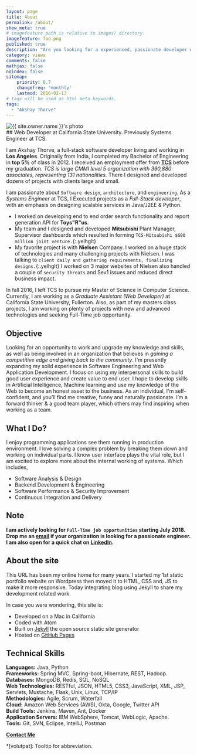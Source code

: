 ```yaml
---
layout: page
title: About
permalink: /about/
show_meta: true
# imagefeature path is relative to images/ directory.
imagefeature: foo.png
published: true
description: "Are you looking for a experienced, passionate developer with diverse skill set? You are at right place! Please, go through my profile, and let me know if I am a good fit for you.."
category: views
comments: false
mathjax: false
noindex: false
sitemap:
    priority: 0.7
    changefreq: 'monthly'
    lastmod: 2016-02-13
# tags will be used as html meta keywords.    
tags:
  - "Akshay Thorve"
---
```


<div class="post-author text-center">                       
            <img src="{{ site.urlimg }}{{ site.owner.avatar }}" alt="{{ site.owner.name }}'s photo" itemprop="image" class="post-avatar img-circle img-responsive"/>
<span class="social-icons" style="padding-top: 10px; padding-bottom: 1px;">
<a href="{{ site.url }}/resume" title="Curriculum Vitae" target="_blank" class="social-icons"><i class="iconm iconm-profile" style="vertical-align: top;"></i></a>
<a href="{{ site.url }}/about/publications/" target="_blank" class="social-icons" title="Publications"><i class="iconm iconm-file-pdf"></i></a>
<a href="{{ site.owner.linkedin }}" class="social-icons" target="_blank" title="LinkedIn profile"><i class="iconm iconm-linkedin2"></i></a>
</span>
</div>
## Web Developer at California State University. Previously Systems Engineer at TCS.

I am Akshay Thorve, a full-stack software developer living and working in **Los Angeles**. Originally from India, I completed my Bachelor of Engineering in **top 5%** of class in 2012. I received an employment offer from [**TCS**](https://en.wikipedia.org/wiki/Tata_Consultancy_Services) before my graduation. *TCS is large CMMI level 5 organization with 390,880 associates, representing 131 nationalities.* There I designed and developed dozens of projects with clients large and small.

I am passionate about `Software design`, `architecture`, and `engineering`. As a *Systems Engineer* at TCS, I Executed projects as a *Full-Stack developer*, with an emphasis on designing scalable services in Java/J2EE & Python.
* I worked on developing end to end order search functionality and report generation API for **Toys"R"us**.
* My team and I designed and developed **Mitsubishi** Plant Manager, Supervisor dashboards which resulted in forming `TCS-Mitsubishi $600 million joint venture.`{:.yelhglt}
* My favorite project is with **Nielsen** Company. I worked on a huge stack of technologies and many challenging projects with Nielsen. I was talking to `client daily and gathering requirements, finalizing designs.`{:.yelhglt} I worked on 3 major websites of Nielsen also handled a couple of `security threats` and Sev1 issues and reduced direct business impact.

In fall 2016, I left TCS to pursue my Master of Science in Computer Science. Currently, I am working as a *Graduate Assistant (Web Developer)* at California State University, Fullerton. Also, as part of my masters class projects, I am working on plenty of projects with new and advanced technologies and seeking Full-Time job opportunity.

## Objective
Looking for an opportunity to work and upgrade my knowledge and skills, as well as being involved in an organization that believes in *gaining a competitive edge and giving back to the community*. I'm presently expanding my solid experience in Software Engineering and Web Application Development. I focus on using my interpersonal skills to build good user experience and create value to end user. I hope to develop skills in Artificial Intelligence, Machine learning and use my knowledge of the Web to become an honest asset to the business. As an individual, I'm self-confident, and you’ll find me creative, funny and naturally passionate. I’m a forward thinker & a good team player, which others may find inspiring when working as a team.

## What I Do?
I enjoy programming applications see them running in production environment. I love solving a complex problem by breaking them down and working on individual parts. I know user interface plays the vital role, but I am excited to explore more about the internal working of systems. Which includes,
* Software Analysis & Design
* Backend Development & Engineering
* Software Performance & Security Improvement
* Continuous Integration and Delivery

## Note
**I am actively looking for `Full-Time job opportunities` starting July 2018. Drop me an [email](mailto:thorveakshay@gmail.com?subject=Job%20Opportunity&body=Hello%20Akshay,%0D%0A) if your organization is looking for a passionate engineer. I am also open for a quick chat on [LinkedIn](https://www.linkedin.com/in/akshaythorve).**

## About the site
This URL has been my online home for many years. I started my 1st static portfolio website on Wordpress then moved it to HTML, CSS and, JS to make it more responsive. Today integrating blog using Jekyll to share my development related work.

In case you were wondering, this site is:

* Developed on a Mac in California
* Coded with Atom
* Built on [Jekyll](https://jekyllrb.com/) the open source static site generator
* Hosted on [GitHub Pages](https://pages.github.com/)

## Technical Skills

**Languages:** Java, Python	<br>
**Frameworks:**  Spring MVC, Spring-boot, Hibernate, REST, Hadoop.<br>
**Databases:** MongoDB, Redis, SQL, NoSQL<br>
**Web Technologies:** RESTful, JSON, HTML5, CSS3, JavaScript, XML, JSP, Servlets, Mustache, Flask, Unix, Linux, TCP/IP<br>
**Methodologies:** Agile, Scrum, Waterfall<br>
**Cloud:** Amazon Web Services (AWS), Okta, Google, Twitter API<br>
**Build Tools:** Jenkins, Maven, Ant, Docker<br>
**Application Servers:** IBM WebSphere, Tomcat, WebLogic, Apache.<br>
**Tools:**  Git, SVN, Eclipse, IntelliJ, Postman<br>


[**Contact Me**](https://akshaythorve.com/contact/)

*[volutpat]: Tooltip for abbreviation.
